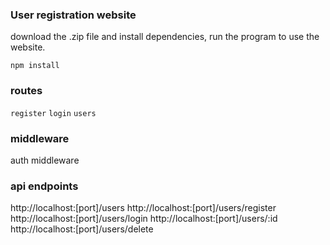 ### User registration website

download the .zip file and install dependencies, run the program to use the website.

`npm install `
### routes 
 `register`
  `login`
   `users`

###  middleware

 auth middleware

### api endpoints

http://localhost:[port]/users
http://localhost:[port]/users/register
http://localhost:[port]/users/login
http://localhost:[port]/users/:id
http://localhost:[port]/users/delete

